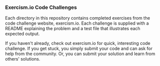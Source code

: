 ### Exercism.io Code Challenges

Each directory in this repository contains completed exercises from the
code challenge website, exercism.io. Each challenge is supplied with a README explaining the problem and a test file
that illustrates each expected output.

If you haven't already, check out exercism.io for quick, interesting code challenge. If you get stuck,
you simply submit your code and can ask for help from the community. Or, you can
submit your solution and learn from others' solutions.
